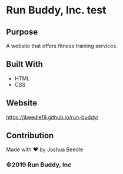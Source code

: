 # Run Buddy, Inc. test

## Purpose
A website that offers fitness training services.

## Built With
* HTML
* CSS

## Website
https://jbeedle19.github.io/run-buddy/

## Contribution
Made with ❤️ by Joshua Beedle

### ©2019 Run Buddy, Inc